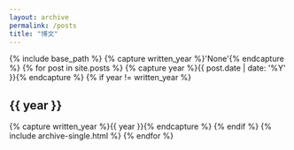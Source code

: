 ```yaml
---
layout: archive
permalink: /posts
title: "博文"
---
```


{% include base_path %}
{% capture written_year %}'None'{% endcapture %}
{% for post in site.posts %}
  {% capture year %}{{ post.date | date: '%Y' }}{% endcapture %}
  {% if year != written_year %}
  <h2 id="{{ year | slugify }}" class="archive__subtitle">{{ year }}</h2>
  {% capture written_year %}{{ year }}{% endcapture %}
  {% endif %}
  {% include archive-single.html %}
{% endfor %}
